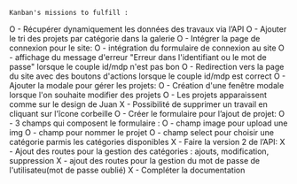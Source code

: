     Kanban's missions to fulfill : 
O    - Récupérer dynamiquement les données des travaux via l’API
O    - Ajouter le tri des projets par catégorie dans la galerie
O    - Intégrer la page de connexion pour le site:
O        - intégration du formulaire de connexion au site
O        - affichage du message d'erreur "Erreur dans l'identifiant ou le mot de passe" lorsque le couple id/mdp n'est pas bon 
O        - Redirection vers la page du site avec des boutons d'actions lorsque le couple id/mdp est correct
O    - Ajouter la modale pour gérer les projets:
O        - Création d'une fenêtre modale lorsque l'on souhaite modifier des projets
O        - Les projets apparaissent comme sur le design de Juan
X        - Possibilité de supprimer un travail en cliquant sur l'îcone corbeille
O    - Créer le formulaire pour l’ajout de projet:
O        - 3 champs qui composent le formulaire : 
O            - champ image pour upload une img
O            - champ pour nommer le projet
O            - champ select pour choisir une catégorie parmis les catégories disponibles
X    - Faire la version 2 de l’API:
X        - Ajout des routes pour la gestion des catégories : ajouts, modification, suppression
X        - ajout des routes pour la gestion du mot de passe de l'utilisateu(mot de passe oublié)
X        - Compléter la documentation